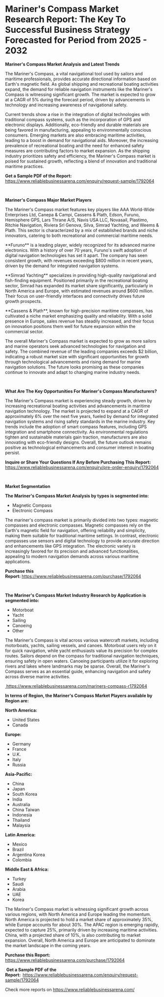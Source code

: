 <p><h1>Mariner's Compass Market Research Report: The Key To Successful Business Strategy Forecasted for Period from 2025 - 2032</h1></p><p><strong>Mariner's Compass Market Analysis and Latest Trends</strong></p>
<p><p>The Mariner's Compass, a vital navigational tool used by sailors and maritime professionals, provides accurate directional information based on Earth's magnetic field. As global shipping and recreational boating activities expand, the demand for reliable navigation instruments like the Mariner's Compass is witnessing significant growth. The market is expected to grow at a CAGR of 5% during the forecast period, driven by advancements in technology and increasing awareness of navigational safety.</p><p>Current trends show a rise in the integration of digital technologies with traditional compass systems, such as the incorporation of GPS and electronic displays. Additionally, eco-friendly and durable materials are being favored in manufacturing, appealing to environmentally conscious consumers. Emerging markets are also embracing maritime activities, leading to a boost in demand for navigational aids. Moreover, the increasing prevalence of recreational boating and the need for enhanced safety measures are contributing factors to market expansion. As the shipping industry prioritizes safety and efficiency, the Mariner's Compass market is poised for sustained growth, reflecting a blend of innovation and traditional maritime practices.</p></p>
<p><strong>Get a Sample PDF of the Report:&nbsp;</strong> <a href="https://www.reliablebusinessarena.com/enquiry/request-sample/1792064?utm_campaign=3586&utm_medium=2&utm_source=Github&utm_content=ia&utm_term=10042025&utm_id=mariners-compass">https://www.reliablebusinessarena.com/enquiry/request-sample/1792064</a></p>
<p>&nbsp;</p>
<p><strong>Mariner's Compass Major Market Players</strong></p>
<p><p>The Mariner's Compass market features key players like AAA World-Wide Enterprises Ltd, Canepa & Campi, Cassens & Plath, Edson, Furuno, Hemisphere GPS, Lars Thrane A/S, Navis USA LLC, Novasail, Plastimo, Ritchie Navigation, Riviera Srl Genova, Silva, Simrad Yachting, and Weems & Plath. This sector is characterized by a mix of established brands and niche innovators, catering to both recreational and commercial maritime needs.</p><p>**Furuno** is a leading player, widely recognized for its advanced marine electronics. With a history of over 70 years, Furuno's swift adoption of digital navigation technologies has set it apart. The company has seen consistent growth, with revenues exceeding $800 million in recent years, driven by the demand for integrated navigation systems.</p><p>**Simrad Yachting** specializes in providing high-quality navigational and fish-finding equipment. Positioned primarily in the recreational boating sector, Simrad has expanded its market share significantly, particularly in North America and Europe, with estimated revenues around $600 million. Their focus on user-friendly interfaces and connectivity drives future growth prospects.</p><p>**Cassens & Plath**, known for high-precision maritime compasses, has cultivated a niche market emphasizing quality and reliability. With a solid presence in Europe, sales revenue has steadily increased, and their focus on innovation positions them well for future expansion within the commercial sector.</p><p>The overall Mariner's Compass market is expected to grow as more sailors and marine operators seek advanced technologies for navigation and safety. The combined revenue of the leading companies exceeds $2 billion, indicating a robust market size with significant opportunities for growth through technological advancements and rising demand for marine navigation solutions. The future looks promising as these companies continue to innovate and adapt to changing marine industry needs.</p></p>
<p>&nbsp;</p>
<p><strong>What Are The Key Opportunities For Mariner's Compass Manufacturers?</strong></p>
<p><p>The Mariner's Compass market is experiencing steady growth, driven by increasing recreational boating activities and advancements in maritime navigation technology. The market is projected to expand at a CAGR of approximately 6% over the next five years, fueled by demand for integrated navigation systems and rising safety standards in the marine industry. Key trends include the adoption of smart compass features, including GPS integration and smartphone connectivity. As environmental regulations tighten and sustainable materials gain traction, manufacturers are also innovating with eco-friendly designs. Overall, the future outlook remains positive as technological enhancements and consumer interest in boating persist.</p></p>
<p><strong>Inquire or Share Your Questions If Any Before Purchasing This Report:</strong> <a href="https://www.reliablebusinessarena.com/enquiry/pre-order-enquiry/1792064?utm_campaign=3586&utm_medium=2&utm_source=Github&utm_content=ia&utm_term=10042025&utm_id=mariners-compass">https://www.reliablebusinessarena.com/enquiry/pre-order-enquiry/1792064</a></p>
<p>&nbsp;</p>
<p><strong>Market Segmentation</strong></p>
<p><strong>The Mariner's Compass Market Analysis by types is segmented into:</strong></p>
<p><ul><li>Magnetic Compass</li><li>Electronic Compass</li></ul></p>
<p><p>The mariner's compass market is primarily divided into two types: magnetic compasses and electronic compasses. Magnetic compasses rely on the Earth's magnetic field for navigation, offering reliability and simplicity, making them suitable for traditional maritime settings. In contrast, electronic compasses use sensors and digital technology to provide accurate direction and enhancements like GPS integration. The electronic variety is increasingly favored for its precision and advanced functionalities, appealing to modern navigation demands across various maritime applications.</p></p>
<p><strong>Purchase this Report:&nbsp;</strong><a href="https://www.reliablebusinessarena.com/purchase/1792064?utm_campaign=3586&utm_medium=2&utm_source=Github&utm_content=ia&utm_term=10042025&utm_id=mariners-compass">https://www.reliablebusinessarena.com/purchase/1792064</a></p>
<p>&nbsp;</p>
<p><strong>The Mariner's Compass Market Industry Research by Application is segmented into:</strong></p>
<p><ul><li>Motorboat</li><li>Yacht</li><li>Sailing</li><li>Canoeing</li><li>Other</li></ul></p>
<p><p>The Mariner's Compass is vital across various watercraft markets, including motorboats, yachts, sailing vessels, and canoes. Motorboat users rely on it for quick navigation, while yacht enthusiasts value its precision for complex routes. Sailors depend on the compass for traditional navigation techniques, ensuring safety in open waters. Canoeing participants utilize it for exploring rivers and lakes where landmarks may be sparse. Overall, the Mariner's Compass serves as an essential guide, enhancing navigation and safety across diverse marine activities.</p></p>
<p><a href="https://www.reliablebusinessarena.com/mariners-compass-r1792064?utm_campaign=3586&utm_medium=2&utm_source=Github&utm_content=ia&utm_term=10042025&utm_id=mariners-compass">&nbsp;https://www.reliablebusinessarena.com/mariners-compass-r1792064</a></p>
<p><strong>In terms of Region, the Mariner's Compass Market Players available by Region are:</strong></p>
<p>
    <p> <strong> North America: </strong>
        <ul>
            <li>United States</li>
            <li>Canada</li>
        </ul>
        </p> 
    <p> <strong> Europe: </strong>
        <ul>
            <li>Germany</li>
            <li>France</li>
            <li>U.K.</li>
            <li>Italy</li>
            <li>Russia</li>
        </ul>
        </p> 
    <p> <strong> Asia-Pacific: </strong>
        <ul>
            <li>China</li>
            <li>Japan</li>
            <li>South Korea</li>
            <li>India</li>
            <li>Australia</li>
            <li>China Taiwan</li>
            <li>Indonesia</li>
            <li>Thailand</li>
            <li>Malaysia</li>
        </ul>
        </p> 
    <p> <strong> Latin America: </strong>
        <ul>
            <li>Mexico</li>
            <li>Brazil</li>
            <li>Argentina Korea</li>
            <li>Colombia</li>
        </ul>
        </p> 
    <p> <strong> Middle East & Africa: </strong>
        <ul>
            <li>Turkey</li>
            <li>Saudi</li>
            <li>Arabia</li>
            <li>UAE</li>
            <li>Korea</li>
        </ul>
    </p>
    </p>
<p><p>The Mariner's Compass market is witnessing significant growth across various regions, with North America and Europe leading the momentum. North America is projected to hold a market share of approximately 35%, while Europe accounts for about 30%. The APAC region is emerging rapidly, expected to capture 25%, primarily driven by increasing maritime activities. China, with a projected share of 10%, is also contributing to market expansion. Overall, North America and Europe are anticipated to dominate the market landscape in the coming years.</p></p>
<p><strong>Purchase this Report: </strong><a href="https://www.reliablebusinessarena.com/purchase/1792064?utm_campaign=3586&utm_medium=2&utm_source=Github&utm_content=ia&utm_term=10042025&utm_id=mariners-compass">https://www.reliablebusinessarena.com/purchase/1792064</a></p>
<p>&nbsp;<strong>Get a Sample PDF of the Report:&nbsp;&nbsp;</strong><a href="https://www.reliablebusinessarena.com/enquiry/request-sample/1792064?utm_campaign=3586&utm_medium=2&utm_source=Github&utm_content=ia&utm_term=10042025&utm_id=mariners-compass">https://www.reliablebusinessarena.com/enquiry/request-sample/1792064</a></p>
<p><strong></strong></p>
<p>Check more reports on <a href="https://www.reliablebusinessarena.com/?utm_campaign=3586&utm_medium=2&utm_source=Github&utm_content=ia&utm_term=10042025&utm_id=mariners-compass">https://www.reliablebusinessarena.com/</a></p>